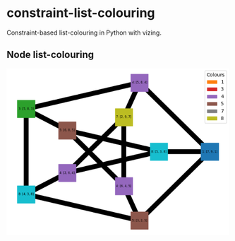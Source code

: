 # constraint-list-colouring

Constraint-based list-colouring in Python with vizing.

## Node list-colouring

![](png/petersen-node.png)

